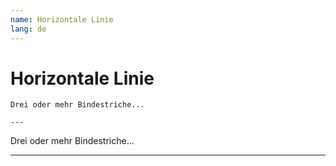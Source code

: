 ```yaml
---
name: Horizontale Linie
lang: de
---
```


# Horizontale Linie

```
Drei oder mehr Bindestriche...

---

```

Drei oder mehr Bindestriche...

---
